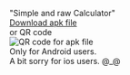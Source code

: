 "Simple and raw Calculator"  
[Download apk file](https://goo.gl/X9N83f)  
or QR code  
![QR code for apk file](https://api.qr-code-generator.com/v1/get-frame?access-token=EBephxedmZHs9OWzR2Kbv-125ifulLI1LemyW4NO2hwWifAzpHadEVcOq-OkFtNz&frame_name=no-frame&qr_code_text=https%3A%2F%2Fgoo.gl%2FX9N83f&text=Scan%20me&icon_name=mobile&image_format=PNG&image_width=300)  
Only for Android users.  
A bit sorry for ios users. @_@
